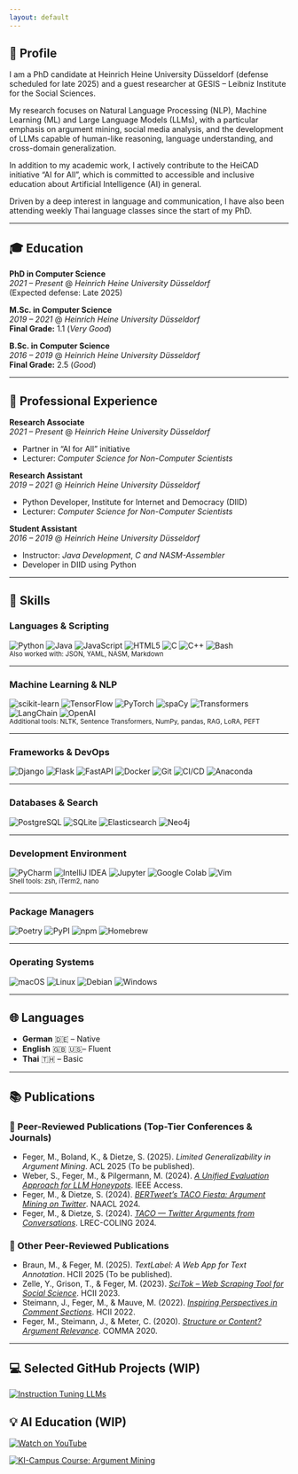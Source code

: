 ```yaml
---
layout: default
---
```


## 👋️ Profile

I am a PhD candidate at Heinrich Heine University Düsseldorf (defense scheduled for late 2025) and a guest researcher at GESIS – Leibniz Institute for the Social Sciences.

My research focuses on Natural Language Processing (NLP), Machine Learning (ML) and Large Language Models (LLMs), with a particular emphasis on 
argument mining, social media analysis, and the development of LLMs capable of human-like reasoning, language understanding, and cross-domain generalization.

In addition to my academic work, I actively contribute to the HeiCAD initiative “AI for All”, which is committed to accessible and inclusive education about Artificial Intelligence (AI) in general.

Driven by a deep interest in language and communication, I have also been attending weekly Thai language classes since the start of my PhD.

---

## 🎓 Education

**PhD in Computer Science**  
*2021 – Present* @ *Heinrich Heine University Düsseldorf*   
(Expected defense: Late 2025)

**M.Sc. in Computer Science**  
*2019 – 2021* @ *Heinrich Heine University Düsseldorf*   
**Final Grade:** 1.1 (*Very Good*)

**B.Sc. in Computer Science**  
*2016 – 2019* @ *Heinrich Heine University Düsseldorf*   
**Final Grade:** 2.5 (*Good*)

---

## 💼 Professional Experience

**Research Associate**  
*2021 – Present* @ *Heinrich Heine University Düsseldorf*  
- Partner in “AI for All” initiative  
- Lecturer: *Computer Science for Non-Computer Scientists*

**Research Assistant**  
*2019 – 2021* @ *Heinrich Heine University Düsseldorf*  
- Python Developer, Institute for Internet and Democracy (DIID)  
- Lecturer: *Computer Science for Non-Computer Scientists*

**Student Assistant**  
*2016 – 2019* @ *Heinrich Heine University Düsseldorf*  
- Instructor: *Java Development*, *C and NASM-Assembler*  
- Developer in DIID using Python

---

## 🧪 Skills

### **Languages & Scripting**
![Python](https://img.shields.io/badge/Python-3776AB?style=flat&logo=python&logoColor=white)
![Java](https://img.shields.io/badge/Java-ED8B00?style=flat&logo=openjdk&logoColor=white)
![JavaScript](https://img.shields.io/badge/JavaScript-F7DF1E?style=flat&logo=javascript&logoColor=black)
![HTML5](https://img.shields.io/badge/HTML5-E34F26?style=flat&logo=html5&logoColor=white)
![C](https://img.shields.io/badge/C-00599C?style=flat&logo=c&logoColor=white)
![C++](https://img.shields.io/badge/C++-00599C?style=flat&logo=c%2B%2B&logoColor=white)
![Bash](https://img.shields.io/badge/Bash-4EAA25?style=flat&logo=gnubash&logoColor=white)  
<sub>Also worked with: JSON, YAML, NASM, Markdown</sub>

---

### **Machine Learning & NLP**
![scikit-learn](https://img.shields.io/badge/scikit--learn-F7931E?style=flat&logo=scikitlearn&logoColor=white)
![TensorFlow](https://img.shields.io/badge/TensorFlow-FF6F00?style=flat&logo=tensorflow&logoColor=white)
![PyTorch](https://img.shields.io/badge/PyTorch-EE4C2C?style=flat&logo=pytorch&logoColor=white)
![spaCy](https://img.shields.io/badge/spaCy-09A3D5?style=flat&logo=spacy&logoColor=white)
![Transformers](https://img.shields.io/badge/Transformers-FFD21F?style=flat&logo=huggingface&logoColor=black)
![LangChain](https://img.shields.io/badge/LangChain-000000?style=flat&logo=chainlink&logoColor=white)
![OpenAI](https://img.shields.io/badge/OpenAI-412991?style=flat&logo=openai&logoColor=white)  
<sub>Additional tools: NLTK, Sentence Transformers, NumPy, pandas, RAG, LoRA, PEFT</sub>

---

### **Frameworks & DevOps**
![Django](https://img.shields.io/badge/Django-092E20?style=flat&logo=django&logoColor=white)
![Flask](https://img.shields.io/badge/Flask-000000?style=flat&logo=flask&logoColor=white)
![FastAPI](https://img.shields.io/badge/FastAPI-009688?style=flat&logo=fastapi&logoColor=white)
![Docker](https://img.shields.io/badge/Docker-2496ED?style=flat&logo=docker&logoColor=white)
![Git](https://img.shields.io/badge/Git-F05032?style=flat&logo=git&logoColor=white)
![CI/CD](https://img.shields.io/badge/CI%2FCD-0A0A0A?style=flat&logo=githubactions&logoColor=white)
![Anaconda](https://img.shields.io/badge/Anaconda-44A833?style=flat&logo=anaconda&logoColor=white)

---

### **Databases & Search**
![PostgreSQL](https://img.shields.io/badge/PostgreSQL-4169E1?style=flat&logo=postgresql&logoColor=white)
![SQLite](https://img.shields.io/badge/SQLite-003B57?style=flat&logo=sqlite&logoColor=white)
![Elasticsearch](https://img.shields.io/badge/Elasticsearch-005571?style=flat&logo=elasticsearch&logoColor=white)
![Neo4j](https://img.shields.io/badge/Neo4j-4581C3?style=flat&logo=neo4j&logoColor=white)

---

### **Development Environment**
![PyCharm](https://img.shields.io/badge/PyCharm-000000?style=flat&logo=pycharm&logoColor=white)
![IntelliJ IDEA](https://img.shields.io/badge/IntelliJ_IDEA-000000?style=flat&logo=intellijidea&logoColor=white)
![Jupyter](https://img.shields.io/badge/Jupyter-F37626?style=flat&logo=jupyter&logoColor=white)
![Google Colab](https://img.shields.io/badge/Colab-F9AB00?style=flat&logo=googlecolab&logoColor=white)
![Vim](https://img.shields.io/badge/Vim-019733?style=flat&logo=vim&logoColor=white)  
<sub>Shell tools: zsh, iTerm2, nano</sub>

---

### **Package Managers**
![Poetry](https://img.shields.io/badge/Poetry-60A5FA?style=flat&logo=python&logoColor=white)
![PyPI](https://img.shields.io/badge/PyPI-3775A9?style=flat&logo=pypi&logoColor=white)
![npm](https://img.shields.io/badge/npm-CB3837?style=flat&logo=npm&logoColor=white)
![Homebrew](https://img.shields.io/badge/Homebrew-FBB040?style=flat&logo=homebrew&logoColor=black)

---

### **Operating Systems**
![macOS](https://img.shields.io/badge/macOS-000000?style=flat&logo=apple&logoColor=white)
![Linux](https://img.shields.io/badge/Linux-FCC624?style=flat&logo=linux&logoColor=black)
![Debian](https://img.shields.io/badge/Debian-A81D33?style=flat&logo=debian&logoColor=white)
![Windows](https://img.shields.io/badge/Windows-0078D6?style=flat&logo=windows&logoColor=white)


---

## 🌐 Languages

- **German** 🇩🇪 – Native  
- **English** 🇬🇧 🇺🇸– Fluent  
- **Thai** 🇹🇭 – Basic

---

## 📚 Publications

### 🥇 Peer-Reviewed Publications (Top-Tier Conferences & Journals)
- Feger, M., Boland, K., & Dietze, S. (2025). *Limited Generalizability in Argument Mining*. ACL 2025 (To be published).
- Weber, S., Feger, M., & Pilgermann, M. (2024). [*A Unified Evaluation Approach for LLM Honeypots*](https://doi.org/10.1109/ACCESS.2024.3472460). IEEE Access.
- Feger, M., & Dietze, S. (2024). [*BERTweet’s TACO Fiesta: Argument Mining on Twitter*](https://doi.org/10.18653/v1/2024.findings-naacl.146). NAACL 2024.
- Feger, M., & Dietze, S. (2024). [*TACO — Twitter Arguments from Conversations*](https://aclanthology.org/2024.lrec-main.1349/). LREC-COLING 2024.

### 🥈 Other Peer-Reviewed Publications
- Braun, M., & Feger, M. (2025). *TextLabel: A Web App for Text Annotation*. HCII 2025 (To be published).
- Zelle, Y., Grison, T., & Feger, M. (2023). [*SciTok – Web Scraping Tool for Social Science*](https://doi.org/10.1007/978-3-031-49212-9_14). HCII 2023.
- Steimann, J., Feger, M., & Mauve, M. (2022). [*Inspiring Perspectives in Comment Sections*](https://doi.org/10.1007/978-3-031-06424-1_10). HCII 2022.
- Feger, M., Steimann, J., & Meter, C. (2020). [*Structure or Content? Argument Relevance*](https://doi.org/10.3233/FAIA200505). COMMA 2020.

---
## 💻 Selected GitHub Projects (WIP)

[![Instruction Tuning LLMs](https://gh-card.dev/repos/TomatenMarc/Instruction-Tuning-LLMs.svg)](https://github.com/TomatenMarc/Instruction-Tuning-LLMs)

## 💡 AI Education (WIP)

[![Watch on YouTube](https://img.youtube.com/vi/7-hP8FSIPLE/hqdefault.jpg)](https://www.youtube.com/watch?v=7-hP8FSIPLE)

[![KI-Campus Course: Argument Mining](https://www.heicad.hhu.de/fileadmin/_processed_/f/7/csm_Vis1_1800x1200_4c4c3ec0f6.jpg)](https://moodle.ki-campus.org/course/view.php?id=99)